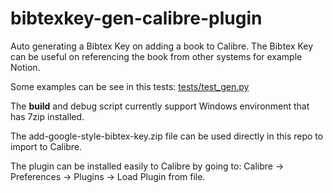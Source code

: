 # bibtexkey-gen-calibre-plugin
Auto generating a Bibtex Key on adding a book to Calibre. The Bibtex Key can be useful on referencing the book from other systems for example Notion.

Some examples can be see in this tests: [tests/test_gen.py](tests/test_gen.py)

The **build** and debug script currently support Windows environment that has 7zip installed.

The add-google-style-bibtex-key.zip file can be used directly in this repo to import to Calibre.

The plugin can be installed easily to Calibre by going to: Calibre -> Preferences -> Plugins -> Load Plugin from file.

